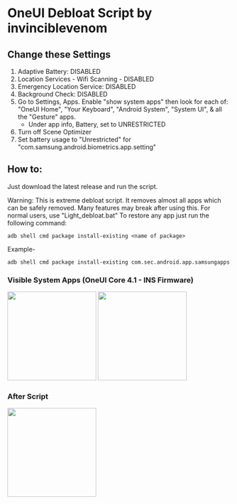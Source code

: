 # OneUI Debloat Script by invinciblevenom


## Change these Settings
1. Adaptive Battery: DISABLED
2. Location Services - Wifi Scanning - DISABLED
3. Emergency Location Service: DISABLED
4. Background Check: DISABLED
5. Go to Settings, Apps. Enable "show system apps" then look for each of:
"OneUI Home", "Your Keyboard", "Android System", "System UI", & all the "Gesture" apps.
   - Under app info, Battery, set to UNRESTRICTED
6. Turn off Scene Optimizer
7. Set battery usage to "Unrestricted" for "com.samsung.android.biometrics.app.setting"

## How to: 
Just download the latest release and run the script.

Warning: This is extreme debloat script. It removes almost all apps which can be safely removed. Many features may break after using this.
For normal users, use "Light_debloat.bat"
To restore any app just run the following command:
~~~
adb shell cmd package install-existing <name of package>
~~~

Example- 
~~~
adb shell cmd package install-existing com.sec.android.app.samsungapps
~~~

### Visible System Apps (OneUI Core 4.1 - INS Firmware)
<img src="1.jpg" width="200"/>  <img src="2.jpg" width="200"/>

### After Script
<img src="3.png" width="200"/>
